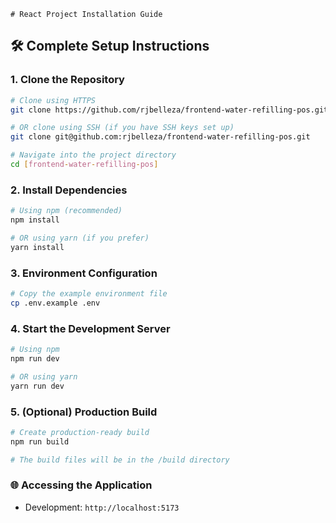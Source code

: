     # React Project Installation Guide

## 🛠️ Complete Setup Instructions

### 1. Clone the Repository
```bash
# Clone using HTTPS
git clone https://github.com/rjbelleza/frontend-water-refilling-pos.git

# OR clone using SSH (if you have SSH keys set up)
git clone git@github.com:rjbelleza/frontend-water-refilling-pos.git

# Navigate into the project directory
cd [frontend-water-refilling-pos]
```

### 2. Install Dependencies
```bash
# Using npm (recommended)
npm install

# OR using yarn (if you prefer)
yarn install
```

### 3. Environment Configuration
```bash
# Copy the example environment file
cp .env.example .env
```

### 4. Start the Development Server
```bash
# Using npm
npm run dev

# OR using yarn
yarn run dev
```

### 5. (Optional) Production Build
```bash
# Create production-ready build
npm run build

# The build files will be in the /build directory
```

### 🌐 Accessing the Application
- Development: `http://localhost:5173`
